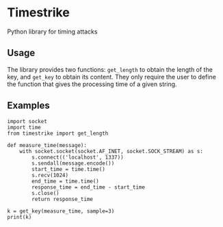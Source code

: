 # Timestrike

Python library for timing attacks

## Usage

The library provides two functions: `get_length` to obtain the length of the key, and `get_key` to obtain its content. They only require the user to define the function that gives the processing time of a given string.

## Examples

```
import socket
import time
from timestrike import get_length

def measure_time(message):
    with socket.socket(socket.AF_INET, socket.SOCK_STREAM) as s:
        s.connect(('localhost', 1337))
        s.sendall(message.encode())
        start_time = time.time()
        s.recv(1024)
        end_time = time.time()
        response_time = end_time - start_time
        s.close()
        return response_time

k = get_key(measure_time, sample=3)
print(k)
```
